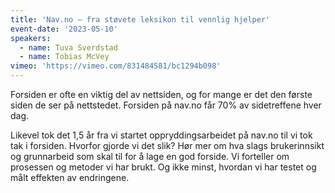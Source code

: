 ```yaml
---
title: 'Nav.no – fra støvete leksikon til vennlig hjelper'
event-date: '2023-05-10'
speakers:
  - name: Tuva Sverdstad
  - name: Tobias McVey
vimeo: 'https://vimeo.com/831484581/bc1294b098'
---
```


Forsiden er ofte en viktig del av nettsiden, og for mange er det den første siden de ser på nettstedet. Forsiden på nav.no får 70% av sidetreffene hver dag.

Likevel tok det 1,5 år fra vi startet oppryddingsarbeidet på nav.no til vi tok tak i forsiden. Hvorfor gjorde vi det slik? Hør mer om hva slags brukerinnsikt og grunnarbeid som skal til for å lage en god forside. Vi forteller om prosessen og metoder vi har brukt. Og ikke minst, hvordan vi har testet og målt effekten av endringene.